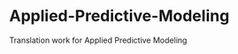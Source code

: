 Applied-Predictive-Modeling
===========================

Translation work for Applied Predictive Modeling
